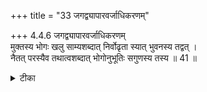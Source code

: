 +++
title = "33 जगद्व्यापारवर्जाधिकरणम्"

+++
4.4.6 जगद्व्यापारवर्जाधिकरणम्  
मुक्तस्य भोगः खलु साम्यशब्दात् निर्वोढृता स्यात् भुवनस्य तद्वत् ।  
नैतत् परस्यैव तथात्वशब्दात् भोगोनुभूतिः सगुणस्य तस्य ॥ 41 ॥

<details><summary>टीका</summary>

4.4.6 जगद्व्यापारवर्जाधिकरणम् The prima facie view is : the released soul is stated in the मुण्डक text as attaining highest equality with Brahman. This means that he has cosmic control like Brahman. This view is wrong. On the basis of the तैत्तिरीय text it is noticed that the control of the entire Universe is the exclusive attribute of Brahman. And on the basis of the तैत्तिरीय text 'he obtains all the auspicious attributes together with the Omniscient Brahman' it must be held that the equality of the soul with Brahman is in respect of mere enjoyment. Notes : 1. III.i.3. 2. II.viii.1. 3. II.i.1.
</details>

